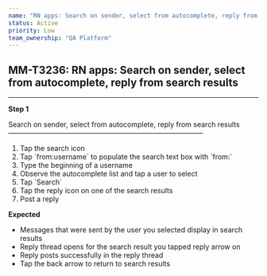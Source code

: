 ```yaml
---
name: "RN apps: Search on sender, select from autocomplete, reply from search results"
status: Active
priority: Low
team_ownership: "QA Platform"
---
```


## MM-T3236: RN apps: Search on sender, select from autocomplete, reply from search results

---

**Step 1**

Search on sender, select from autocomplete, reply from search results\
————————————————————————————

1. Tap the search icon
2. Tap \`from:username\` to populate the search text box with \`from:\`
3. Type the beginning of a username
4. Observe the autocomplete list and tap a user to select
5. Tap \`Search\`
6. Tap the reply icon on one of the search results
7. Post a reply

**Expected**

- Messages that were sent by the user you selected display in search results
- Reply thread opens for the search result you tapped reply arrow on
- Reply posts successfully in the reply thread
- Tap the back arrow to return to search results
